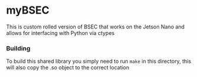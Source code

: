 # myBSEC

This is custom rolled version of BSEC that works on the Jetson Nano and allows for interfacing with Python via ctypes

### Building

To build this shared library you simply need to run `make` in this directory, this will also copy the .so object to the correct location